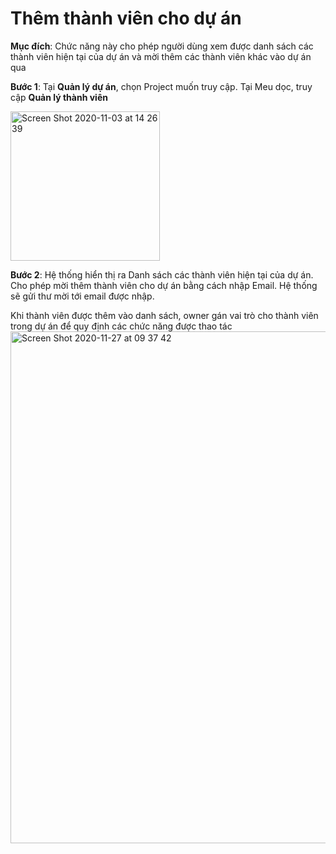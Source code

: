 # Thêm thành viên cho dự án

**Mục đích**: Chức năng này cho phép người dùng xem được danh sách các thành viên hiện tại của dự án và mời thêm các thành viên khác vào dự án qua 

**Bước 1**: Tại **Quản lý dự án**, chọn Project muốn truy cập. Tại Meu dọc, truy cập **Quản lý thành viên**

<img width="239" alt="Screen Shot 2020-11-03 at 14 26 39" src="https://user-images.githubusercontent.com/73808891/97959688-76ed2700-1de2-11eb-92ac-9eac6f4cbdfb.png">

**Bước 2**: Hệ thống hiển thị ra Danh sách các thành viên hiện tại của dự án. Cho phép mời thêm thành viên cho dự án bằng cách nhập Email. Hệ thống sẽ gửi thư mời tới email được nhập.  

Khi thành viên được thêm vào danh sách, owner gán vai trò cho thành viên trong dự án để quy định các chức năng được thao tác 
<img width="819" alt="Screen Shot 2020-11-27 at 09 37 42" src="https://user-images.githubusercontent.com/73808891/100404563-453f4700-3094-11eb-84e2-6395b4edf619.png">
